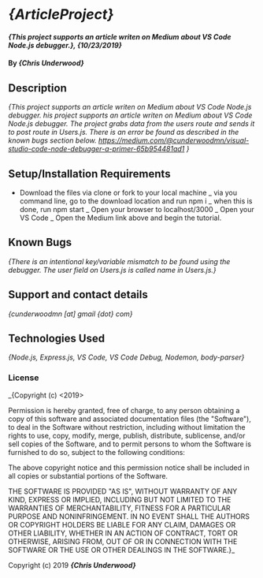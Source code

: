 # _{ArticleProject}_

#### _{This project supports an article writen on Medium about VS Code Node.js debugger.}, {10/23/2019}_

#### By _**{Chris Underwood}**_

## Description

_{This project supports an article writen on Medium about VS Code Node.js debugger. his project supports an article writen on Medium about VS Code Node.js debugger. The project grabs data from the users route and sends it to post route in Users.js. There is an error be found as described in the known bugs section below. https://medium.com/@cunderwoodmn/visual-studio-code-node-debugger-a-primer-65b954481ad1 }_

## Setup/Installation Requirements

- Download the files via clone or fork to your local machine
  _ via you command line, go to the download location and run npm i
  _ when this is done, run npm start
  _ Open your browser to localhost/3000
  _ Open your VS Code
  \_ Open the Medium link above and begin the tutorial.

## Known Bugs

_{There is an intentional key/variable mismatch to be found using the debugger. The user field on Users.js is called name in Users.js.}_

## Support and contact details

_{cunderwoodmn [at] gmail {dot} com}_

## Technologies Used

_{Node.js, Express.js, VS Code, VS Code Debug, Nodemon, body-parser}_

### License

\_{Copyright (c) <2019>

Permission is hereby granted, free of charge, to any person obtaining a copy of this software and associated documentation files (the "Software"), to deal in the Software without restriction, including without limitation the rights to use, copy, modify, merge, publish, distribute, sublicense, and/or sell copies of the Software, and to permit persons to whom the Software is furnished to do so, subject to the following conditions:

The above copyright notice and this permission notice shall be included in all copies or substantial portions of the Software.

THE SOFTWARE IS PROVIDED "AS IS", WITHOUT WARRANTY OF ANY KIND, EXPRESS OR IMPLIED, INCLUDING BUT NOT LIMITED TO THE WARRANTIES OF MERCHANTABILITY, FITNESS FOR A PARTICULAR PURPOSE AND NONINFRINGEMENT. IN NO EVENT SHALL THE AUTHORS OR COPYRIGHT HOLDERS BE LIABLE FOR ANY CLAIM, DAMAGES OR OTHER LIABILITY, WHETHER IN AN ACTION OF CONTRACT, TORT OR OTHERWISE, ARISING FROM, OUT OF OR IN CONNECTION WITH THE SOFTWARE OR THE USE OR OTHER DEALINGS IN THE SOFTWARE.}\_

Copyright (c) 2019 **_{Chris Underwood}_**
